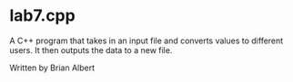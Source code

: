 # lab7.cpp

A C++ program that takes in an input file and converts values to different users. It then outputs the data to a new file. 

Written by Brian Albert
